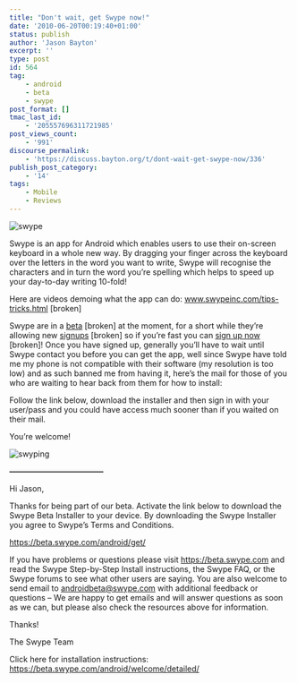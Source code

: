 ```yaml
---
title: "Don't wait, get Swype now!"
date: '2010-06-20T00:19:40+01:00'
status: publish
author: 'Jason Bayton'
excerpt: ''
type: post
id: 564
tag:
    - android
    - beta
    - swype
post_format: []
tmac_last_id:
    - '205557696311721985'
post_views_count:
    - '991'
discourse_permalink:
    - 'https://discuss.bayton.org/t/dont-wait-get-swype-now/336'
publish_post_category:
    - '14'
tags:
    - Mobile
    - Reviews
---
```

![swype](https://cdn.bayton.org/uploads/2010/06/swype_logo.jpg "swype_logo")

Swype is an app for Android which enables users to use their on-screen keyboard in a whole new way. By dragging your finger across the keyboard over the letters in the word you want to write, Swype will recognise the characters and in turn the word you’re spelling which helps to speed up your day-to-day writing 10-fold!

Here are videos demoing what the app can do: www.swypeinc.com/tips-tricks.html \[broken\]

Swype are in a [beta](https://beta.swype.com/) \[broken\] at the moment, for a short while they’re allowing new [signups](https://beta.swype.com/) \[broken\] so if you’re fast you can [sign up now](https://beta.swype.com/) \[broken\]! Once you have signed up, generally you’ll have to wait until Swype contact you before you can get the app, well since Swype have told me my phone is not compatible with their software (my resolution is too low) and as such banned me from having it, here’s the mail for those of you who are waiting to hear back from them for how to install:

Follow the link below, download the installer and then sign in with your user/pass and you could have access much sooner than if you waited on their mail.

You’re welcome!  

![swyping](https://cdn.bayton.org/uploads/2010/06/swyping-225x300.jpg "swyping")

**————————————**

Hi Jason,

Thanks for being part of our beta. Activate the link below to download the Swype Beta Installer to your device. By downloading the Swype Installer you agree to Swype’s Terms and Conditions.

<https://beta.swype.com/android/get/>

If you have problems or questions please visit <https://beta.swype.com> and read the Swype Step-by-Step Install instructions, the Swype FAQ, or the Swype forums to see what other users are saying. You are also welcome to send email to <androidbeta@swype.com> with additional feedback or questions – We are happy to get emails and will answer questions as soon as we can, but please also check the resources above for information.

Thanks!

The Swype Team

Click here for installation instructions:  
https://beta.swype.com/android/welcome/detailed/